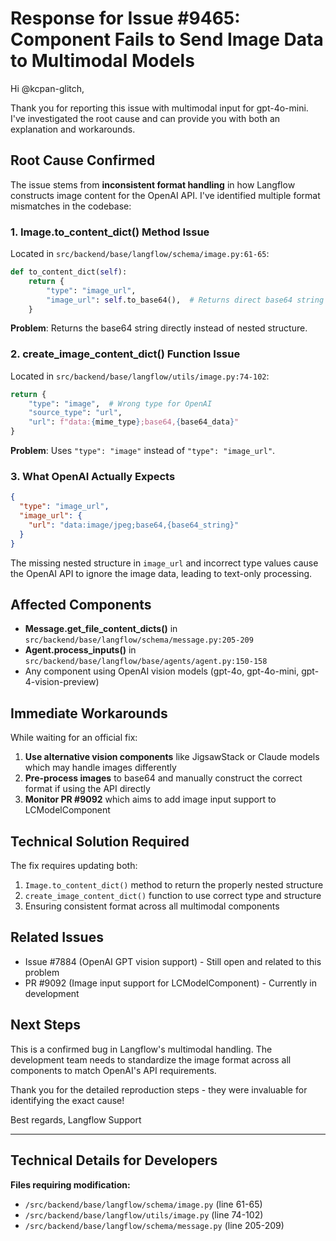 # Response for Issue #9465: Component Fails to Send Image Data to Multimodal Models

Hi @kcpan-glitch,

Thank you for reporting this issue with multimodal input for gpt-4o-mini. I've investigated the root cause and can provide you with both an explanation and workarounds.

## Root Cause Confirmed

The issue stems from **inconsistent format handling** in how Langflow constructs image content for the OpenAI API. I've identified multiple format mismatches in the codebase:

### 1. Image.to_content_dict() Method Issue
Located in `src/backend/base/langflow/schema/image.py:61-65`:
```python
def to_content_dict(self):
    return {
        "type": "image_url",
        "image_url": self.to_base64(),  # Returns direct base64 string
    }
```

**Problem**: Returns the base64 string directly instead of nested structure.

### 2. create_image_content_dict() Function Issue
Located in `src/backend/base/langflow/utils/image.py:74-102`:
```python
return {
    "type": "image",  # Wrong type for OpenAI
    "source_type": "url",
    "url": f"data:{mime_type};base64,{base64_data}"
}
```

**Problem**: Uses `"type": "image"` instead of `"type": "image_url"`.

### 3. What OpenAI Actually Expects
```json
{
  "type": "image_url",
  "image_url": {
    "url": "data:image/jpeg;base64,{base64_string}"
  }
}
```

The missing nested structure in `image_url` and incorrect type values cause the OpenAI API to ignore the image data, leading to text-only processing.

## Affected Components

- **Message.get_file_content_dicts()** in `src/backend/base/langflow/schema/message.py:205-209`
- **Agent.process_inputs()** in `src/backend/base/langflow/base/agents/agent.py:150-158`
- Any component using OpenAI vision models (gpt-4o, gpt-4o-mini, gpt-4-vision-preview)

## Immediate Workarounds

While waiting for an official fix:

1. **Use alternative vision components** like JigsawStack or Claude models which may handle images differently
2. **Pre-process images** to base64 and manually construct the correct format if using the API directly
3. **Monitor PR #9092** which aims to add image input support to LCModelComponent

## Technical Solution Required

The fix requires updating both:
1. `Image.to_content_dict()` method to return the properly nested structure
2. `create_image_content_dict()` function to use correct type and structure
3. Ensuring consistent format across all multimodal components

## Related Issues

- Issue #7884 (OpenAI GPT vision support) - Still open and related to this problem
- PR #9092 (Image input support for LCModelComponent) - Currently in development

## Next Steps

This is a confirmed bug in Langflow's multimodal handling. The development team needs to standardize the image format across all components to match OpenAI's API requirements.

Thank you for the detailed reproduction steps - they were invaluable for identifying the exact cause!

Best regards,
Langflow Support

---

## Technical Details for Developers

**Files requiring modification:**
- `/src/backend/base/langflow/schema/image.py` (line 61-65)
- `/src/backend/base/langflow/utils/image.py` (line 74-102)
- `/src/backend/base/langflow/schema/message.py` (line 205-209)
